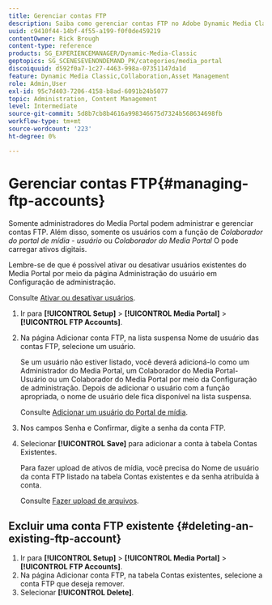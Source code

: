 ```yaml
---
title: Gerenciar contas FTP
description: Saiba como gerenciar contas FTP no Adobe Dynamic Media Classic.
uuid: c9410f44-14bf-4f55-a199-f0f0de459219
contentOwner: Rick Brough
content-type: reference
products: SG_EXPERIENCEMANAGER/Dynamic-Media-Classic
geptopics: SG_SCENESEVENONDEMAND_PK/categories/media_portal
discoiquuid: d592f0a7-1c27-4463-998a-07351147da1d
feature: Dynamic Media Classic,Collaboration,Asset Management
role: Admin,User
exl-id: 95c7d403-7206-4158-b8ad-6091b24b5077
topic: Administration, Content Management
level: Intermediate
source-git-commit: 5d8b7cb8b4616a998346675d7324b568634698fb
workflow-type: tm+mt
source-wordcount: '223'
ht-degree: 0%

---
```


# Gerenciar contas FTP{#managing-ftp-accounts}

Somente administradores do Media Portal podem administrar e gerenciar contas FTP. Além disso, somente os usuários com a função de *Colaborador do portal de mídia - usuário* ou *Colaborador do Media Portal* O pode carregar ativos digitais.

Lembre-se de que é possível ativar ou desativar usuários existentes do Media Portal por meio da página Administração do usuário em Configuração de administração.

Consulte [Ativar ou desativar usuários](administration-setup.md#activating_or_deactivating_users).

1. Ir para **[!UICONTROL Setup]** > **[!UICONTROL Media Portal]** > **[!UICONTROL FTP Accounts]**.
1. Na página Adicionar conta FTP, na lista suspensa Nome de usuário das contas FTP, selecione um usuário.

   Se um usuário não estiver listado, você deverá adicioná-lo como um Administrador do Media Portal, um Colaborador do Media Portal-Usuário ou um Colaborador do Media Portal por meio da Configuração de administração. Depois de adicionar o usuário com a função apropriada, o nome de usuário dele fica disponível na lista suspensa.

   Consulte [Adicionar um usuário do Portal de mídia](adding-media-portal-users.md#adding_a_media_portal_user).

1. Nos campos Senha e Confirmar, digite a senha da conta FTP.
1. Selecionar **[!UICONTROL Save]** para adicionar a conta à tabela Contas Existentes.

   Para fazer upload de ativos de mídia, você precisa do Nome de usuário da conta FTP listado na tabela Contas existentes e da senha atribuída à conta.

   Consulte [Fazer upload de arquivos](uploading-files.md#uploading_files).

## Excluir uma conta FTP existente {#deleting-an-existing-ftp-account}

1. Ir para **[!UICONTROL Setup]** > **[!UICONTROL Media Portal]** > **[!UICONTROL FTP Accounts]**.
1. Na página Adicionar conta FTP, na tabela Contas existentes, selecione a conta FTP que deseja remover.
1. Selecionar **[!UICONTROL Delete]**.
